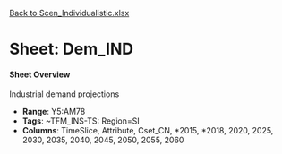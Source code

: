 [Back to Scen_Individualistic.xlsx](README.md)

# Sheet: Dem_IND

#### Sheet Overview

Industrial demand projections

- **Range**: Y5:AM78
- **Tags**: ~TFM_INS-TS: Region=SI
- **Columns**: TimeSlice, Attribute, Cset_CN, *2015, *2018, 2020, 2025, 2030, 2035, 2040, 2045, 2050, 2055, 2060

